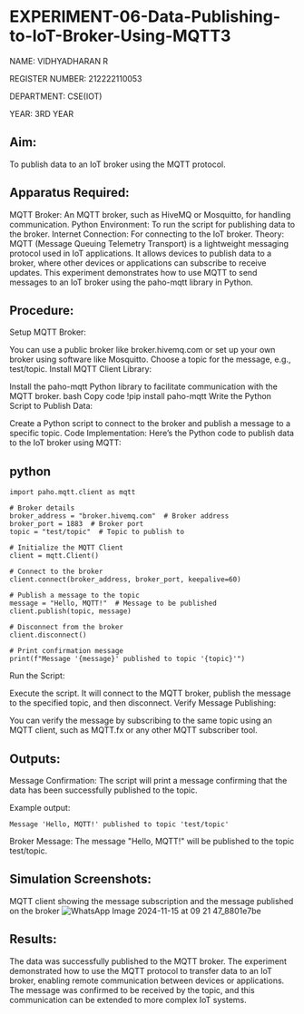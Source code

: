 # EXPERIMENT-06-Data-Publishing-to-IoT-Broker-Using-MQTT3
 NAME: VIDHYADHARAN R

REGISTER NUMBER: 212222110053

DEPARTMENT: CSE(IOT)

  YEAR: 3RD YEAR
  ## Aim:
To publish data to an IoT broker using the MQTT protocol.

 ## Apparatus Required:
MQTT Broker: An MQTT broker, such as HiveMQ or Mosquitto, for handling communication.
Python Environment: To run the script for publishing data to the broker.
Internet Connection: For connecting to the IoT broker.
Theory:
MQTT (Message Queuing Telemetry Transport) is a lightweight messaging protocol used in IoT applications. It allows devices to publish data to a broker, where other devices or applications can subscribe to receive updates. This experiment demonstrates how to use MQTT to send messages to an IoT broker using the paho-mqtt library in Python.

 ## Procedure:
Setup MQTT Broker:

You can use a public broker like broker.hivemq.com or set up your own broker using software like Mosquitto.
Choose a topic for the message, e.g., test/topic.
Install MQTT Client Library:

Install the paho-mqtt Python library to facilitate communication with the MQTT broker.
bash
Copy code
!pip install paho-mqtt
Write the Python Script to Publish Data:

Create a Python script to connect to the broker and publish a message to a specific topic.
Code Implementation: Here’s the Python code to publish data to the IoT broker using MQTT:

## python
```
import paho.mqtt.client as mqtt

# Broker details
broker_address = "broker.hivemq.com"  # Broker address
broker_port = 1883  # Broker port
topic = "test/topic"  # Topic to publish to

# Initialize the MQTT Client
client = mqtt.Client()

# Connect to the broker
client.connect(broker_address, broker_port, keepalive=60)

# Publish a message to the topic
message = "Hello, MQTT!"  # Message to be published
client.publish(topic, message)

# Disconnect from the broker
client.disconnect()

# Print confirmation message
print(f"Message '{message}' published to topic '{topic}'")
```

Run the Script:

Execute the script. It will connect to the MQTT broker, publish the message to the specified topic, and then disconnect.
Verify Message Publishing:

You can verify the message by subscribing to the same topic using an MQTT client, such as MQTT.fx or any other MQTT subscriber tool.
 ## Outputs:
Message Confirmation: The script will print a message confirming that the data has been successfully published to the topic.

Example output:
```
Message 'Hello, MQTT!' published to topic 'test/topic'
```
Broker Message: The message "Hello, MQTT!" will be published to the topic test/topic.


 ## Simulation Screenshots:
 MQTT client showing the message subscription and the message published on the broker
![WhatsApp Image 2024-11-15 at 09 21 47_8801e7be](https://github.com/user-attachments/assets/fedf1896-cddf-4efa-b4bb-aaa3ffc47ad1)


 ## Results:
The data was successfully published to the MQTT broker. The experiment demonstrated how to use the MQTT protocol to transfer data to an IoT broker, enabling remote communication between devices or applications. The message was confirmed to be received by the topic, and this communication can be extended to more complex IoT systems.
